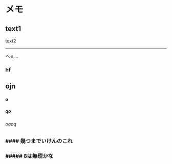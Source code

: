 # メモ
text1
-----
text2
* * *
へぇ...
### hf
## ojn
#### o
##### qo
###### oqoq
### #### 幾つまでいけんのこれ
### ##### 8は無理かな

